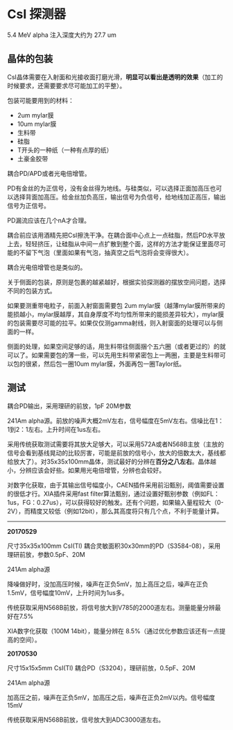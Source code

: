 <!-- CsI.md --- 
;; 
;; Description: 
;; Author: Hongyi Wu(吴鸿毅)
;; Email: wuhongyi@qq.com 
;; Created: 三 5月 24 21:09:32 2017 (+0800)
;; Last-Updated: 四 6月  1 19:53:15 2017 (+0800)
;;           By: Hongyi Wu(吴鸿毅)
;;     Update #: 9
;; URL: http://wuhongyi.cn -->

# CsI 探测器

5.4 MeV alpha 注入深度大约为 27.7 um





## 晶体的包装

CsI晶体需要在入射面和光接收面打磨光滑，**明显可以看出是透明的效果**（加工的时候要求，还需要要求尽可能加工的平整）。

包装可能要用到的材料：

- 2um mylar膜
- 10um mylar膜
- 生料带
- 硅脂
- T开头的一种纸（一种有点厚的纸）
- 土豪金胶带



耦合PD/APD或者光电倍增管。

PD有金丝的为正信号，没有金丝得为地线。与硅类似，可以选择正面加高压也可以选择背面加高压。给金丝加负高压，输出信号为负信号，给地线加正高压，输出信号为正信号。

PD漏流应该在几个nA才合理。


耦合前应该用酒精先把CsI擦洗干净。在耦合面中心点上一点硅脂，然后PD水平放上去，轻轻挤压，让硅脂从中间一点扩散到整个面，这样的方法才能保证里面尽可能的不留下气泡（里面如果有气泡，抽真空之后气泡将会变得很大）。

耦合光电倍增管也是类似的。

关于侧面的包装，原则是包裹的越紧越好，根据实验探测器的摆放空间问题，选择不同的包装方式。

如果要测重带电粒子，前面入射窗面需要包 2um mylar膜（越薄mylar膜所带来的能损越小，mylar膜越厚，其自身厚度不均匀性所带来的能损差异较大），mylar膜的包装需要尽可能的拉平。如果仅仅测gamma射线，则入射窗面的处理可以与侧面的一样。

侧面的处理，如果空间足够的话，用生料带往侧面捆个五六圈（或者更过的）的就可以了。如果需要包的薄一些，可以先用生料带紧密包上一两圈，主要是生料带可以包的很紧，然后包一圈10um mylar膜，外面再包一圈Taylor纸。


## 测试


耦合PD输出，采用理研的前放，1pF 20M参数

241Am alpha源。前放的噪声大概2mV左右，信号幅度在5mV左右。信噪比在1：1到2：1左右。上升时间在1us左右。

采用传统获取测试需要将其放大足够大，可以采用572A或者N568B主放（主放的信号会看到基线晃动的比较厉害，可能是前放的信号小，放大的倍数太大，基线都给放大了）。对35x35x100mm晶体，测试最好的分辨在**百分之八左右**。晶体越小，分辨应该会好些。如果用光电倍增管，分辨也会较好。


对数字化获取，由于其输出信号幅度小，CAEN插件采用前沿甄别，阈值需要设置的很低才行。XIA插件采用fast filter算法甄别，通过设置好甄别参数（例如FL：1us，FG：0.27us），可以获得较好的触发。还有个问题，如果输入量程较大（0-2V），而精度又较低（例如12bit），那么其高度将只有几个点，不利于能量计算。


----

**20170529**

尺寸35x35x100mm CsI(Tl) 耦合灵敏面积30x30mm的PD（S3584-08），采用理研前放，参数0.5pF、20M

241Am alpha源

降噪做好时，没加高压时候，噪声在正负5mV，加上高压之后，噪声在正负1.5mV，信号幅度10mV，上升时间为1us多。

传统获取采用N568B前放，将信号放大到V785的2000道左右。测量能量分辨最好在7.5%

XIA数字化获取（100M 14bit），能量分辨在 8.5%（通过优化参数应该还有一点提高的空间）。


**20170530**

尺寸15x15x5mm CsI(Tl) 耦合PD（S3204），理研前放，0.5pF、20M

241Am alpha源

加高压之前，噪声在正负5mV，加高压之后，噪声在正负2mV以内。信号幅度15mV

传统获取采用N568B前放，信号放大到ADC3000道左右。







<!-- CsI.md ends here -->
